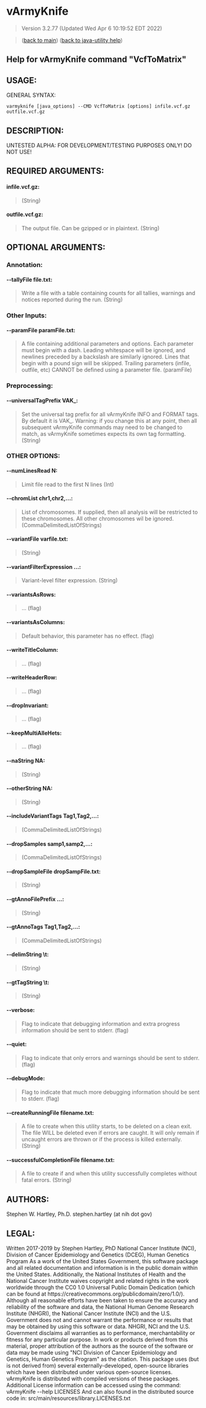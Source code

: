 # vArmyKnife
> Version 3.2.77 (Updated Wed Apr  6 10:19:52 EDT 2022)

> ([back to main](../index.html)) ([back to java-utility help](index.html))

## Help for vArmyKnife command "VcfToMatrix"

## USAGE:

GENERAL SYNTAX:

    varmyknife [java_options] --CMD VcfToMatrix [options] infile.vcf.gz outfile.vcf.gz


## DESCRIPTION:

UNTESTED ALPHA: FOR DEVELOPMENT/TESTING PURPOSES ONLY\! DO NOT USE\!

## REQUIRED ARGUMENTS:
#### infile.vcf.gz:

>  (String)


#### outfile.vcf.gz:

> The output file. Can be gzipped or in plaintext. (String)



## OPTIONAL ARGUMENTS:
### Annotation:
#### --tallyFile file.txt:

> Write a file with a table containing counts for all tallies, warnings and notices reported during the run. (String)

### Other Inputs:
#### --paramFile paramFile.txt:

> A file containing additional parameters and options. Each parameter must begin with a dash. Leading whitespace will be ignored, and newlines preceded by a backslash are similarly ignored. Lines that begin with a pound sign will be skipped. Trailing parameters (infile, outfile, etc) CANNOT be defined using a parameter file. (paramFile)

### Preprocessing:
#### --universalTagPrefix VAK\_:

> Set the universal tag prefix for all vArmyKnife INFO and FORMAT tags. By default it is VAK\_. Warning: if you change this at any point, then all subsequent vArmyKnife commands may need to be changed to match, as vArmyKnife sometimes expects its own tag formatting. (String)

### OTHER OPTIONS:
#### --numLinesRead N:

> Limit file read to the first N lines (Int)

#### --chromList chr1,chr2,...:

> List of chromosomes. If supplied, then all analysis will be restricted to these chromosomes. All other chromosomes wil be ignored. (CommaDelimitedListOfStrings)

#### --variantFile varfile.txt:

>  (String)

#### --variantFilterExpression ...:

> Variant-level filter expression. (String)

#### --variantsAsRows:

> ... (flag)

#### --variantsAsColumns:

> Default behavior, this parameter has no effect. (flag)

#### --writeTitleColumn:

> ... (flag)

#### --writeHeaderRow:

> ... (flag)

#### --dropInvariant:

> ... (flag)

#### --keepMultiAlleHets:

> ... (flag)

#### --naString NA:

>  (String)

#### --otherString NA:

>  (String)

#### --includeVariantTags Tag1,Tag2,...:

>  (CommaDelimitedListOfStrings)

#### --dropSamples samp1,samp2,...:

>  (CommaDelimitedListOfStrings)

#### --dropSampleFile dropSampFile.txt:

>  (String)

#### --gtAnnoFilePrefix ...:

>  (String)

#### --gtAnnoTags Tag1,Tag2,...:

>  (CommaDelimitedListOfStrings)

#### --delimString \t:

>  (String)

#### --gtTagString \t:

>  (String)

#### --verbose:

> Flag to indicate that debugging information and extra progress information should be sent to stderr. (flag)

#### --quiet:

> Flag to indicate that only errors and warnings should be sent to stderr. (flag)

#### --debugMode:

> Flag to indicate that much more debugging information should be sent to stderr. (flag)

#### --createRunningFile filename.txt:

> A file to create when this utility starts, to be deleted on a clean exit. The file WILL be deleted even if errors are caught. It will only remain if uncaught errors are thrown or if the process is killed externally. (String)

#### --successfulCompletionFile filename.txt:

> A file to create if and when this utility successfully completes without fatal errors. (String)

## AUTHORS:

Stephen W\. Hartley, Ph\.D\. stephen\.hartley \(at nih dot gov\)

## LEGAL:

Written 2017\-2019 by Stephen Hartley, PhD  National Cancer Institute \(NCI\), Division of Cancer Epidemiology and Genetics \(DCEG\), Human Genetics Program As a work of the United States Government, this software package and all related documentation and information is in the public domain within the United States\. Additionally, the National Institutes of Health and the National Cancer Institute waives copyright and related rights in the work worldwide through the CC0 1\.0 Universal Public Domain Dedication \(which can be found at https://creativecommons\.org/publicdomain/zero/1\.0/\)\. Although all reasonable efforts have been taken to ensure the accuracy and reliability of the software and data, the National Human Genome Research Institute \(NHGRI\), the National Cancer Institute \(NCI\) and the U\.S\. Government does not and cannot warrant the performance or results that may be obtained by using this software or data\. NHGRI, NCI and the U\.S\. Government disclaims all warranties as to performance, merchantability or fitness for any particular purpose\. In work or products derived from this material, proper attribution of the authors as the source of the software or data may be made using "NCI Division of Cancer Epidemiology and Genetics, Human Genetics Program" as the citation\. This package uses \(but is not derived from\) several externally\-developed, open\-source libraries which have been distributed under various open\-source licenses\. vArmyKnife is distributed with compiled versions of these packages\. Additional License information can be accessed using the command:     vArmyKnife \-\-help LICENSES And can also found in the distributed source code in:     src/main/resources/library\.LICENSES\.txt

